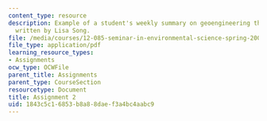 ```yaml
---
content_type: resource
description: Example of a student's weekly summary on geoengineering the climate,
  written by Lisa Song.
file: /media/courses/12-085-seminar-in-environmental-science-spring-2008/1843c5c16853b8a88daef3a4bc4aabc9_song_w3.pdf
file_type: application/pdf
learning_resource_types:
- Assignments
ocw_type: OCWFile
parent_title: Assignments
parent_type: CourseSection
resourcetype: Document
title: Assignment 2
uid: 1843c5c1-6853-b8a8-8dae-f3a4bc4aabc9
---
```

